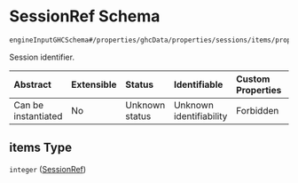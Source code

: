 # SessionRef Schema

```txt
engineInputGHCSchema#/properties/ghcData/properties/sessions/items/properties/sessionRelations/properties/previousTo/items
```

Session identifier.

| Abstract            | Extensible | Status         | Identifiable            | Custom Properties | Additional Properties | Access Restrictions | Defined In                                                        |
| :------------------ | :--------- | :------------- | :---------------------- | :---------------- | :-------------------- | :------------------ | :---------------------------------------------------------------- |
| Can be instantiated | No         | Unknown status | Unknown identifiability | Forbidden         | Allowed               | none                | [ghc.schema.json*](../out/ghc.schema.json "open original schema") |

## items Type

`integer` ([SessionRef](ghc-properties-ghcdata-properties-sessions-session-properties-sessionrelations-properties-previousto-sessionref.md))
